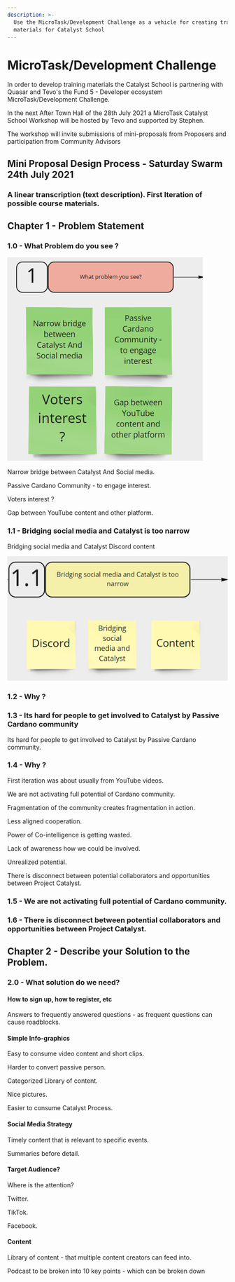 ```yaml
---
description: >-
  Use the MicroTask/Development Challenge as a vehicle for creating training
  materials for Catalyst School
---
```


# MicroTask/Development Challenge

In order to develop training materials the Catalyst School is partnering with Quasar and Tevo's the Fund 5 - Developer ecosystem MicroTask/Development Challenge.

In the next After Town Hall of the 28th July 2021 a MicroTask Catalyst School Workshop will be hosted by Tevo and supported by Stephen.

The workshop will invite submissions of mini-proposals from Proposers and participation from Community Advisors

## Mini Proposal Design Process - Saturday Swarm 24th July 2021

### A linear transcription \(text description\). First Iteration of possible course materials.

## Chapter 1 - Problem Statement

### 1.0 - What Problem do you see ?

![1.0 - What Problem do you see ?](.gitbook/assets/2021-07-25-4-.png)

Narrow bridge between Catalyst And Social media.

Passive Cardano Community - to engage interest.

Voters interest ?

Gap between YouTube content and other platform.

### 1.1 - Bridging social media and Catalyst is too narrow

Bridging social media and Catalyst Discord content

![1.1 - Bridging social media and Catalyst is too narrow](.gitbook/assets/2021-07-25-5-.png)

### 1.2 - Why ?

### 1.3 - Its hard for people to get involved to Catalyst by Passive Cardano community

Its hard for people to get involved to Catalyst by Passive Cardano community.

### 1.4 - Why ?

First iteration was about usually from YouTube videos.

We are not activating full potential of Cardano community.

Fragmentation of the community creates fragmentation in action.

Less aligned cooperation.

Power of Co-intelligence is getting wasted.

Lack of awareness how we could be involved.

Unrealized potential.

There is disconnect between potential collaborators and opportunities between Project Catalyst.

### 1.5 - We are not activating full potential of Cardano community.

### 1.6 - There is disconnect between potential collaborators and opportunities between Project Catalyst.

## Chapter 2 - Describe your Solution to the Problem.

### 2.0 - What solution do we need?

#### How to sign up, how to register, etc

Answers to frequently answered questions - as frequent questions can cause roadblocks.

#### Simple Info-graphics

Easy to consume video content and short clips.

Harder to convert passive person.

Categorized Library of content.

Nice pictures.

Easier to consume Catalyst Process.

#### Social Media Strategy

Timely content that is relevant to specific events.

Summaries before detail.

#### Target Audience?

Where is the attention?

Twitter.

TikTok.

Facebook.

#### Content

Library of content - that multiple content creators can feed into.

Podcast to be broken into 10 key points - which can be broken down































